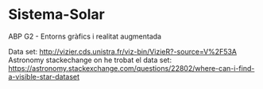 # Sistema-Solar
ABP G2 - Entorns gràfics i realitat augmentada

Data set: http://vizier.cds.unistra.fr/viz-bin/VizieR?-source=V%2F53A
Astronomy stackechange on he trobat el data set: https://astronomy.stackexchange.com/questions/22802/where-can-i-find-a-visible-star-dataset
